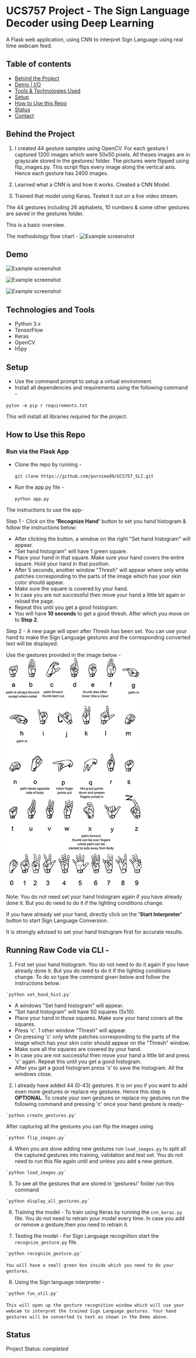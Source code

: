 # UCS757 Project - The Sign Language Decoder using Deep Learning

A Flask web application, using CNN to interpret Sign Language using real time webcam feed.

## Table of contents
* [Behind the Project](#Behind-the-Project)
* [Demo | I/O](#demo)
* [Tools & Technologies Used](#technologies-and-tools)
* [Setup](#setup)
* [How to Use this Repo](#how-to-use-this-repo)
* [Status](#status)
* [Contact](#contact)

## Behind the Project

1. I created 44 gesture samples using OpenCV. For each gesture I captured 1200 images which were 50x50 pixels. All theses images are in grayscale stored in the gestures/ folder. The pictures were flipped using flip_images.py. This script flips every image along the vertical axis. Hence each gesture has 2400 images.

2. Learned what a CNN is and how it works. Created a CNN Model.

3. Trained that model using Keras. Tested it out on a live video stream.

The 44 gestures including 26 alphabets, 10 numbers & some other gestures are saved in the gestures folder.

This is a basic overview. 

The methodology flow chart - 
![Example screenshot]()

## Demo
![Example screenshot]()

![Example screenshot]()

![Example screenshot]()

## Technologies and Tools
* Python 3.x 
* TensorFlow
* Keras
* OpenCV
* h5py

## Setup

* Use the command prompt to setup a virtual environment.
* Install all dependencies and requirements using the following command - 

`pyton -m pip r requirements.txt`

This will install all libraries required for the project.

## How to Use this Repo 

### Run via the Flask App
* Clone the repo by running - 

    `git clone https://github.com/purnima99/UCS757_SLI.git`

* Run the app.py file - 
    
    `python app.py`

The instructions to use the app-

Step 1 - Click on the <b>'Recognize Hand'</b> button to set you hand histogram & follow the instructions below:
* After clicking the button, a window on the right "Set hand histogram" will appear.
* "Set hand histogram" will have 1 green square.
* Place your hand in that square. Make sure your hand covers the entire square. Hold your hand in that position.
* After 5 seconds, another window "Thresh" will appear where only white patches corresponding to the parts of the image which has your skin color should appear.
* Make sure the square is covered by your hand.
* In case you are not successful then move your hand a little bit again or reload the page. 
* Repeat this until you get a good histogram.
* You will have <b>10 seconds</b> to get a good thresh. After which you move on to <b>Step 2</b>.

Step 2 - A new page will open after Thresh has been set. You can use your hand to make the Sign Language gestures and the corresponding converted text will be displayed. 

Use the gestures provided in the image below - 
![Example screenshot](./static/ASL.jpg)

Note: You do not need set your hand histogram again if you have already done it. But you do need to do it if the lighting conditions change.

If you have already set your hand, directly click on the <b>'Start Interpreter'</b> button to start Sign Language Conversion.

It is strongly advised to set your hand histogram first for accurate results.

## Running Raw Code via CLI - 

  1. First set your hand histogram. You do not need to do it again if you have already done it. But you do need to do it if the lighting conditions change. To do so type the command given below and follow the instructions below.
    
    `python set_hand_hist.py`
    
  * A windows "Set hand histogram" will appear.
  * "Set hand histogram" will have 50 squares (5x10).
  * Place your hand in those squares. Make sure your hand covers all the squares.
  * Press 'c'. 1 other window "Thresh" will appear.
  * On pressing 'c' only white patches corresponding to the parts of the image which has your skin color should appear on the "Thresh" window. 
  * Make sure all the squares are covered by your hand.
  * In case you are not successful then move your hand a little bit and press 'c' again. Repeat this until you get a good histogram.
  * After you get a good histogram press 's' to save the histogram. All the windows close.
  
  2. I already have added 44 (0-43) gestures. It is on you if you want to add even more gestures or replace my gestures. Hence this step is <b>OPTIONAL</b>. To create your own gestures or replace my gestures run the following command and pressing 'c' once your hand gesture is ready- 
     
    `python create_gestures.py`  

  After capturing all the gestures you can flip the images using

    `python flip_images.py`  

  4. When you are done adding new gestures run `load_images.py` to split all the captured gestures into training, validation and test set. You do not need to run this file again until and unless you add a new gesture.
    
    `python load_images.py`

  5. To see all the gestures that are stored in 'gestures/' folder run this command
    
    `python display_all_gestures.py`

  6. Training the model - To train using Keras by running the `cnn_keras.py` file.
  You do not need to retrain your model every time. In case you add or remove a gesture,then you need to retrain it.

  7. Testing the model - For Sign Language recognition start the `recognize_gesture.py` file.

    `python recognize_gesture.py`
    
    You will have a small green box inside which you need to do your gestures.

  8. Using the Sign language interpreter - 
  
    `python fun_util.py`

    This will open up the gesture recognition window which will use your webcam to interpret the trained Sign Language gestures. Your hand gestures will be converted to text as shown in the Demo above.

## Status    
Project Status: _completed_ 
